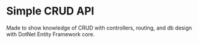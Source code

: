 # Simple CRUD API

Made to show knowledge of CRUD with controllers, routing, and db design with DotNet Entity Framework core.
